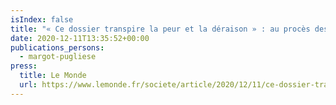 ```yaml
---
isIndex: false
title: "« Ce dossier transpire la peur et la déraison » : au procès des attentats de janvier 2015, la défense contre-attaque"
date: 2020-12-11T13:35:52+00:00
publications_persons:
  - margot-pugliese
press:
  title: Le Monde
  url: https://www.lemonde.fr/societe/article/2020/12/11/ce-dossier-transpire-la-peur-et-la-deraison-au-proces-des-attentats-de-janvier-2015-la-defense-contre-attaque_6063020_3224.html
---
```

